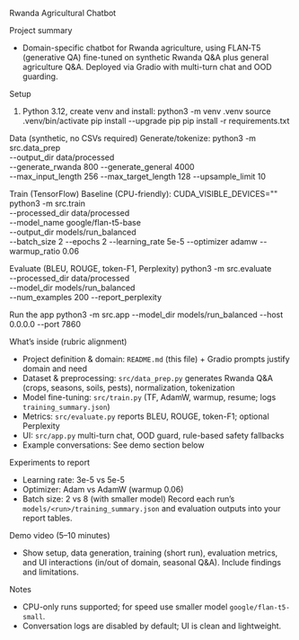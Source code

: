 Rwanda Agricultural Chatbot

Project summary
- Domain-specific chatbot for Rwanda agriculture, using FLAN‑T5 (generative QA) fine-tuned on synthetic Rwanda Q&A plus general agriculture Q&A. Deployed via Gradio with multi-turn chat and OOD guarding.

Setup
1) Python 3.12, create venv and install:
   python3 -m venv .venv
   source .venv/bin/activate
   pip install --upgrade pip
   pip install -r requirements.txt

Data (synthetic, no CSVs required)
Generate/tokenize:
   python3 -m src.data_prep \
     --output_dir data/processed \
     --generate_rwanda 800 --generate_general 4000 \
     --max_input_length 256 --max_target_length 128 --upsample_limit 10

Train (TensorFlow)
Baseline (CPU-friendly):
   CUDA_VISIBLE_DEVICES="" python3 -m src.train \
     --processed_dir data/processed \
     --model_name google/flan-t5-base \
     --output_dir models/run_balanced \
     --batch_size 2 --epochs 2 --learning_rate 5e-5 --optimizer adamw --warmup_ratio 0.06

Evaluate (BLEU, ROUGE, token-F1, Perplexity)
   python3 -m src.evaluate \
     --processed_dir data/processed \
     --model_dir models/run_balanced \
     --num_examples 200 --report_perplexity

Run the app
   python3 -m src.app --model_dir models/run_balanced --host 0.0.0.0 --port 7860

What’s inside (rubric alignment)
- Project definition & domain: `README.md` (this file) + Gradio prompts justify domain and need
- Dataset & preprocessing: `src/data_prep.py` generates Rwanda Q&A (crops, seasons, soils, pests), normalization, tokenization
- Model fine-tuning: `src/train.py` (TF, AdamW, warmup, resume; logs `training_summary.json`)
- Metrics: `src/evaluate.py` reports BLEU, ROUGE, token-F1; optional Perplexity
- UI: `src/app.py` multi-turn chat, OOD guard, rule-based safety fallbacks
- Example conversations: See demo section below

Experiments to report
- Learning rate: 3e-5 vs 5e-5
- Optimizer: Adam vs AdamW (warmup 0.06)
- Batch size: 2 vs 8 (with smaller model)
Record each run’s `models/<run>/training_summary.json` and evaluation outputs into your report tables.

Demo video (5–10 minutes)
- Show setup, data generation, training (short run), evaluation metrics, and UI interactions (in/out of domain, seasonal Q&A). Include findings and limitations.

Notes
- CPU-only runs supported; for speed use smaller model `google/flan-t5-small`.
- Conversation logs are disabled by default; UI is clean and lightweight.
